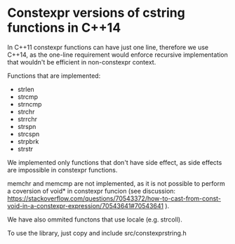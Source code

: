 # Constexpr versions of cstring functions in C++14

In C++11 constexpr functions can have just one line, therefore we use C++14, as the one-line requirement would enforce recursive implementation that wouldn't be efficient in non-constexpr context. 

Functions that are implemented:
- strlen
- strcmp
- strncmp
- strchr
- strrchr
- strspn
- strcspn
- strpbrk
- strstr

We implemented only functions that don't have side effect, as side effects are impossible in constexpr functions.

memchr and memcmp are not implemented, as it is not possible to perform a coversion of void* in constexpr funcion (see discussion: https://stackoverflow.com/questions/70543372/how-to-cast-from-const-void-in-a-constexpr-expression/70543641#70543641 ).

We have also ommited functons that use locale (e.g. strcoll).


To use the library, just copy and include src/constexprstring.h
